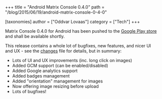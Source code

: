 +++
title = "Android Matrix Console 0.4.0"
path = "/blog/2015/06/19/android-matrix-console-0-4-0"

[taxonomies]
author = ["Oddvar Lovaas"]
category = ["Tech"]
+++

Matrix Console 0.4.0 for Android has been pushed to the <a href="https://play.google.com/store/apps/details?id=org.matrix.androidsdk.alpha" title="Google Play store">Google Play store</a> and shall be available shortly. 

This release contains a whole lot of bugfixes, new features, and nicer UI and UX - see the <a href="https://github.com/matrix-org/matrix-android-console/blob/master/CHANGES.rst#changes-in-console-040-2015-06-19" title="changes">changes</a> file for details, but in summary:
<ul>
	<li>Lots of UI and UX improvements (inc. long click on images)</li>
	<li>Added GCM support (can be enabled/disabled)</li>
	<li>Added Google analytics support</li>
	<li>Added badges management</li>
	<li>Added "orientation" management for images</li>
	<li>Now offering image resizing before upload</li>
	<li>Lots of bugfixes!</li>
</ul>
